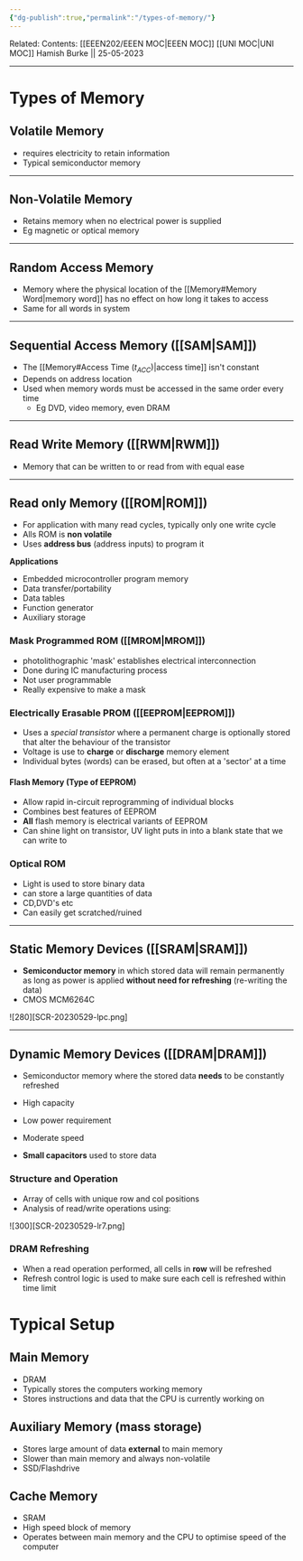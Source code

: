 ```yaml
---
{"dg-publish":true,"permalink":"/types-of-memory/"}
---
```


Related: 
Contents: [[EEEN202/EEEN MOC\|EEEN MOC]]
[[UNI MOC\|UNI MOC]]
Hamish Burke || 25-05-2023
***

# Types of Memory

## Volatile Memory

- requires electricity to retain information
- Typical semiconductor memory

***

## Non-Volatile Memory

- Retains memory when no electrical power is supplied
- Eg magnetic or optical memory

***

## Random Access Memory

- Memory where the physical location of the [[Memory#Memory Word\|memory word]] has no effect on how long it takes to access
- Same for all words in system

***

## Sequential Access Memory ([[SAM\|SAM]])

- The [[Memory#Access Time ($t_{ACC}$)\|access time]] isn't constant
- Depends on address location
- Used when memory words must be accessed in the same order every time
	- Eg DVD, video memory, even DRAM

***

## Read Write Memory ([[RWM\|RWM]])

- Memory that can be written to or read from with equal ease

***

## Read only Memory ([[ROM\|ROM]])

- For application with many read cycles, typically only one write cycle
- Alls ROM is **non volatile**
- Uses **address bus** (address inputs) to program it

**Applications**
- Embedded microcontroller program memory
- Data transfer/portability
- Data tables
- Function generator
- Auxiliary storage

### Mask Programmed ROM ([[MROM\|MROM]])

- photolithographic 'mask' establishes electrical interconnection
- Done during IC manufacturing process
- Not user programmable
- Really expensive to make a mask

### Electrically Erasable PROM ([[EEPROM\|EEPROM]])

- Uses a *special transistor* where a permanent charge is optionally stored that alter the behaviour of the transistor
- Voltage is use to **charge** or **discharge** memory element
- Individual bytes (words) can be erased, but often at a 'sector' at a time

#### Flash Memory (Type of EEPROM)

- Allow rapid in-circuit reprogramming of individual blocks
- Combines best features of EEPROM
- **All** flash memory is electrical variants of EEPROM
- Can shine light on transistor, UV light puts in into a blank state that we can write to

### Optical ROM

- Light is used to store binary data
- can store a large quantities of data
- CD,DVD's etc
- Can easily get scratched/ruined


***

## Static Memory Devices ([[SRAM\|SRAM]])

- **Semiconductor memory** in which stored data will remain permanently as long as power is applied **without need for refreshing** (re-writing the data)
- CMOS MCM6264C

![280][SCR-20230529-lpc.png]

***

## Dynamic Memory Devices ([[DRAM\|DRAM]])

- Semiconductor memory where the stored data **needs** to be constantly refreshed
- High capacity
- Low power requirement
- Moderate speed

- **Small capacitors** used to store data

### Structure and Operation

- Array of cells with unique row and col positions
- Analysis of read/write operations using:

![300][SCR-20230529-lr7.png]

### DRAM Refreshing

- When a read operation performed, all cells in **row** will be refreshed
- Refresh control logic is used to make sure each cell is refreshed within time limit

# Typical Setup

## Main Memory

- DRAM
- Typically stores the computers working memory
- Stores instructions and data that the CPU is currently working on

## Auxiliary Memory (mass storage)

- Stores large amount of data **external** to main memory
- Slower than main memory and always non-volatile
- SSD/Flashdrive

## Cache Memory

- SRAM
- High speed block of memory
- Operates between main memory and the CPU to optimise speed of the computer


